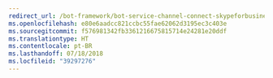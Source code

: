 ```yaml
---
redirect_url: /bot-framework/bot-service-channel-connect-skypeforbusiness
ms.openlocfilehash: e80e6aadcc821ccbc55fae62062d3195ec3c403e
ms.sourcegitcommit: f576981342fb3361216675815714e24281e20ddf
ms.translationtype: HT
ms.contentlocale: pt-BR
ms.lasthandoff: 07/18/2018
ms.locfileid: "39297276"
---
```

